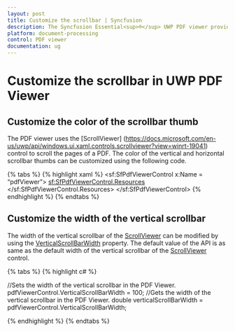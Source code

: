 ```yaml
---
layout: post
title: Customize the scrollbar | Syncfusion
description: The Syncfusion Essential<sup>®</sup> UWP PDF viewer provides option to customize the width of the vertical scrollbar and the color of the scrollbar thumb.
platform: document-processing
control: PDF viewer
documentation: ug
---
```


# Customize the scrollbar in UWP PDF Viewer

## Customize the color of the scrollbar thumb

The PDF viewer uses the [ScrollViewer] (https://docs.microsoft.com/en-us/uwp/api/windows.ui.xaml.controls.scrollviewer?view=winrt-19041) control to scroll the pages of a PDF. The color of the vertical and horizontal scrollbar thumbs can be customized using the following code. 
 
{% tabs %}
{% highlight xaml %}
<sf:SfPdfViewerControl x:Name = “pdfViewer”>
<sf:SfPdfViewerControl.Resources>
        <SolidColorBrush x:Key="ScrollBarThumbFill" Color="Gold"/>
        <SolidColorBrush x:Key="ScrollBarThumbFillPointerOver" Color="Orange"/>
        <SolidColorBrush x:Key="ScrollBarThumbFillPressed" Color="Red"/>
        <SolidColorBrush x:Key="ScrollBarThumbFillDisabled" Color="Pink"/>
</sf:SfPdfViewerControl.Resources>
</sf:SfPdfViewerControl>
{% endhighlight %}
{% endtabs %}

## Customize the width of the vertical scrollbar

The width of the vertical scrollbar of the [ScrollViewer](https://docs.microsoft.com/en-us/uwp/api/windows.ui.xaml.controls.scrollviewer?view=winrt-20348) can be modified by using the [VerticalScrollBarWidth](https://help.syncfusion.com/cr/uwp/Syncfusion.Windows.PdfViewer.SfPdfViewerControl.html#Syncfusion_Windows_PdfViewer_SfPdfViewerControl_VerticalScrollBarWidth) property. The default value of the API is as same as the default width of the vertical scrollbar of the [ScrollViewer](https://docs.microsoft.com/en-us/uwp/api/windows.ui.xaml.controls.scrollviewer?view=winrt-20348) control.

{% tabs %}
{% highlight c# %}

//Sets the width of the vertical scrollbar in the PDF Viewer. 
pdfViewerControl.VerticalScrollBarWidth = 100; 
//Gets the width of the vertical scrollbar in the PDF Viewer. 
double verticalScrollBarWidth = pdfViewerControl.VerticalScrollBarWidth;

{% endhighlight %}
{% endtabs %}

